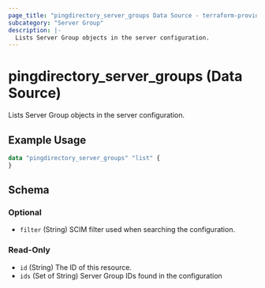```yaml
---
page_title: "pingdirectory_server_groups Data Source - terraform-provider-pingdirectory"
subcategory: "Server Group"
description: |-
  Lists Server Group objects in the server configuration.
---
```


# pingdirectory_server_groups (Data Source)

Lists Server Group objects in the server configuration.

## Example Usage

```terraform
data "pingdirectory_server_groups" "list" {
}
```

<!-- schema generated by tfplugindocs -->
## Schema

### Optional

- `filter` (String) SCIM filter used when searching the configuration.

### Read-Only

- `id` (String) The ID of this resource.
- `ids` (Set of String) Server Group IDs found in the configuration

